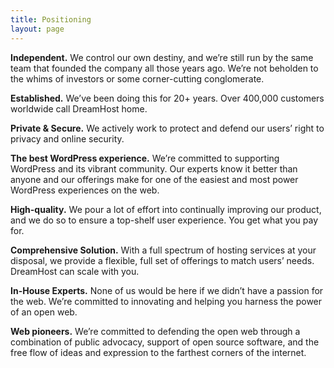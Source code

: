 ```yaml
---
title: Positioning
layout: page
---
```


<strong>Independent.</strong> We control our own destiny, and we’re still run by the same team that founded the company all those years ago.  We’re not beholden to the whims of investors or some corner-cutting conglomerate.

<strong>Established.</strong> We’ve been doing this for 20+ years. Over 400,000 customers worldwide call DreamHost home.

<strong>Private & Secure.</strong> We actively work to protect and defend our users’ right to privacy and online security.

<strong>The best WordPress experience.</strong> We’re committed to supporting WordPress and its vibrant community.  Our experts know it better than anyone and our offerings make for one of the easiest and most power WordPress experiences on the web.

<strong>High-quality.</strong> We pour a lot of effort into continually improving our product, and we do so to ensure a top-shelf user experience. You get what you pay for.

<strong>Comprehensive Solution.</strong> With a full spectrum of hosting services at your disposal, we provide a flexible, full set of offerings to match users’ needs. DreamHost can scale with you.

<strong>In-House Experts.</strong> None of us would be here if we didn’t have a passion for the web. We’re committed to innovating and helping you harness the power of an open web.

<strong>Web pioneers.</strong> We’re committed to defending the open web through a combination of public advocacy, support of open source software, and the free flow of ideas and expression to the farthest corners of the internet.